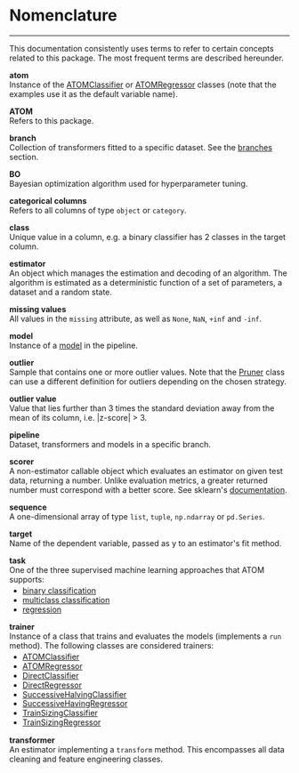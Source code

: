 # Nomenclature
--------------

This documentation consistently uses terms to refer to certain concepts
related to this package. The most frequent terms are described hereunder.

**atom**<br>
Instance of the [ATOMClassifier](../../API/ATOM/atomclassifier) or
 [ATOMRegressor](../../API/ATOM/atomregressor) classes (note that the
examples use it as the default variable name).

**ATOM**<br>
Refers to this package.

**branch**<br>
Collection of transformers fitted to a specific dataset. See
the [branches](../data_pipelines/#branches) section.


**BO**<br>
Bayesian optimization algorithm used for hyperparameter tuning.

**categorical columns**<br>
Refers to all columns of type `object` or `category`.

**class**<br>
Unique value in a column, e.g. a binary classifier has 2 classes in the
target column.

**estimator**<br>
An object which manages the estimation and decoding of an algorithm.
The algorithm is estimated as a deterministic function of a set of
parameters, a dataset and a random state.

**missing values**<br>
All values in the `missing` attribute, as well as `None`, `NaN`, `+inf`
and `-inf`.

**model**<br>
Instance of a [model](../models) in the pipeline.


**outlier**<br>
Sample that contains one or more outlier values. Note that the
[Pruner](../../API/data_cleaning/pruner) class can use a different
definition for outliers depending on the chosen strategy.

**outlier value**<br>
Value that lies further than 3 times the standard deviation away
from the mean of its column, i.e. |z-score| > 3.


**pipeline**<br>
Dataset, transformers and models in a specific branch.

**scorer**<br>
A non-estimator callable object which evaluates an estimator on given
test data, returning a number. Unlike evaluation metrics, a greater
returned number must correspond with a better score. See sklearn's
[documentation](https://scikit-learn.org/stable/modules/model_evaluation.html#scoring-parameter).

**sequence**<br>
A one-dimensional array of type `list`, `tuple`, `np.ndarray` or `pd.Series`.

**target**<br>
Name of the dependent variable, passed as y to an estimator's fit method.

**task**<br>
One of the three supervised machine learning approaches that ATOM supports:

<ul style="line-height:1.2em;margin-top:-10px">
<li><a href="https://en.wikipedia.org/wiki/Binary_classification">binary classification</a></li>
<li><a href="https://en.wikipedia.org/wiki/Multiclass_classification">multiclass classification</a></li>
<li><a href="https://en.wikipedia.org/wiki/Regression_analysis">regression</a></li>
</ul>

**trainer**<br>
Instance of a class that trains and evaluates the models (implements a
`run` method). The following classes are considered trainers:

<ul style="line-height:1.2em;margin-top:-10px">
<li><a href="../../API/ATOM/atomclassifier">ATOMClassifier</a></li>
<li><a href="../../API/ATOM/atomregressor">ATOMRegressor</a></li>
<li><a href="../../API/training/directclassifier">DirectClassifier</a></li>
<li><a href="../../API/training/directregressor">DirectRegressor</a></li>
<li><a href="../../API/training/successivehalvingclassifier">SuccessiveHalvingClassifier</a></li>
<li><a href="../../API/training/successivehalvingregressor">SuccessiveHavingRegressor</a></li>
<li><a href="../../API/training/trainsizingclassifier">TrainSizingClassifier</a></li>
<li><a href="../../API/training/trainsizingregressor">TrainSizingRegressor</a></li>
</ul>

**transformer**<br>
An estimator implementing a `transform` method. This encompasses all
 data cleaning and feature engineering classes.
